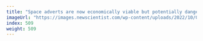 ```yaml
---
title: "Space adverts are now economically viable but potentially dangerous"
imageUrl: "https://images.newscientist.com/wp-content/uploads/2022/10/06164803/SEI_128334074.jpg?width=600"
index: 509
weight: 509
---
```


